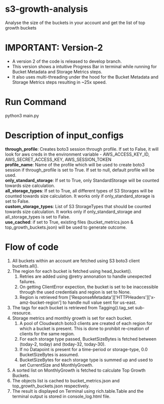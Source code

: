 # s3-growth-analysis
Analyse the size of the buckets in your account and get the list of top growth buckets

# IMPORTANT: Version-2
- A version 2 of the code is released to develop branch. 
- This version shows a intuitive Progress Bar in terminal while running for Bucket Metadata and Storage Metrics steps.
- It also uses multi-threading under the hood for the Bucket Metadata and Storage Metrics steps resulting in ~25x speed.


# Run Command
python3 main.py

# Description of input_configs
**through_profile**: Creates boto3 session through profile. If set to False, it will look for aws creds in the environment variable - AWS_ACCESS_KEY_ID, AWS_SECRET_ACCESS_KEY, AWS_SESSION_TOKEN <br />
**profile_name**: Name of the profile which will be used to create boto3 session if through_profile is set to True. If set to null, default profile will be used. <br />
**only_standard_storage**: If set to True, only StandardStorage will be counted towards size calculation. <br />
**all_storage_types**: If set to True, all different types of S3 Storages will be counted towards size calculation. It works only if only_standard_storage is set to False. <br />
**custom_storage_types**: List of S3 StorageTypes that should be counted towards size calculation. It works only if only_standard_storage and all_storage_types is set to False. <br />
**use_cached**: if set to True, existing files (bucket_metrics.json & top_growth_buckets.json) will be used to generate outcome. <br />

# Flow of code
1. All buckets within an account are fetched using S3 boto3 client buckets.all().
1. The region for each bucket is fetched using head_bucket().
   1. Retries are added using @retry annonation to handle unexpected failures.
   1. On getting ClientError expection, the bucket is set to be inaccessible through the used credentials and region is set to None.
   1. Region is retrieved from ['ResponseMetadata']['HTTPHeaders']['x-amz-bucket-region'] to handle null value sent for us-east.
1. The tags for each bucket is retrieved from Tagging().tag_set sub-resource.
1. Storage metrics and monthly growth is set for each bucket.
   1. A pool of Cloudwatch boto3 clients are created of each region for which a bucket is present. This is done to prohibit re-creation of clients for the same region.
   1. For each storage type passed, BucketSizeBytes is fetched between (today-2, today) and (today-32, today-30).
   1. If no Datapoint is present for a time-period or storage-type, 0.0 BucketSizeBytes is assumed.
   1. BucketSizeBytes for each storage type is summed up and used to set CurrentSize and MonthlyGrowth.
1. A sorted list on MonthlyGrowth is fetched to calculate Top Growth Buckets.
1. The objects list is cached to bucket_metrics.json and top_growth_buckets.json respectively.
1. The result is displayed on Terminal using rich.table.Table and the terminal output is stored in console_log.html file.

